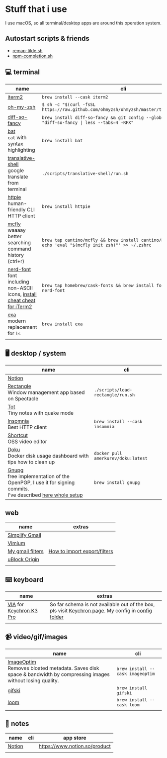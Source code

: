 # Stuff that i use

I use macOS, so all terminal/desktop apps are around this operation system.

## Autostart scripts & friends

- [remap-tilde.sh](./scripts/remap-tilde/run.sh)
- [npm-completion.sh](./scripts/npm-completion/run.sh)

## 💻 terminal

| name                                                                                                                                                  | cli                                                                                                         |
| ----------------------------------------------------------------------------------------------------------------------------------------------------- | ----------------------------------------------------------------------------------------------------------- |
| [iterm2](https://iterm2.com/)                                                                                                                         | `brew install --cask iterm2`                                                                                |
| [oh-my-zsh](https://ohmyz.sh/)                                                                                                                        | `$ sh -c "$(curl -fsSL https://raw.github.com/ohmyzsh/ohmyzsh/master/tools/install.sh)"`                    |
| [diff-so-fancy](https://github.com/so-fancy/diff-so-fancy)                                                                                            | `brew install diff-so-fancy && git config --global core.pager "diff-so-fancy \| less --tabs=4 -RFX"`        |
| [bat](https://github.com/sharkdp/bat) <br/> `cat` with syntax highlighting                                                                            | `brew install bat`                                                                                          |
| [translative-shell](https://github.com/soimort/translate-shell) <br/> google translate from terminal                                                  | `./scripts/translative-shell/run.sh`                                                                        |
| [httpie](https://github.com/httpie/httpie) <br/> human-friendly CLI HTTP client                                                                       | `brew install httpie`                                                                                       |
| [mcfly](https://github.com/cantino/mcfly) <br/> waaaay better searching command history (ctrl+r)                                                      | `brew tap cantino/mcfly && brew install cantino/mcfly/mcfly && echo 'eval "$(mcfly init zsh)"' >> ~/.zshrc` |
| [nerd-font](https://www.nerdfonts.com/#home) <br/> font including non-ASCII icons, [install cheat cheat for iTerm2](https://webinstall.dev/nerdfont/) | `brew tap homebrew/cask-fonts && brew install font-Fira-Code-nerd-font`                                     |
| [exa](https://github.com/ogham/exa) <br/> modern replacement for `ls`                                                                                 | `brew install exa`                                                                                          |
|                                                                                                                                                       |                                                                                                             |

## 🖥 desktop / system

| name                                                                                                                                                                                              | cli                                 |
| ------------------------------------------------------------------------------------------------------------------------------------------------------------------------------------------------- | ----------------------------------- |
| [Notion](https://www.notion.so/product)                                                                                                                                                           |                                     |
| [Rectangle](https://github.com/rxhanson/Rectangle) </br> Window management app based on Spectacle                                                                                                 | `./scripts/load-rectangle/run.sh`   |
| [Tot](https://tot.rocks/) </br> Tiny notes with quake mode                                                                                                                                        |                                     |
| [Insomnia](https://insomnia.rest/) </br> Best HTTP client                                                                                                                                         | `brew install --cask insomnia`      |
| [Shortcut](https://shotcut.org/) <br/> OSS video editor                                                                                                                                           |                                     |
| [Doku](https://github.com/amerkurev/doku/) <br/> Docker disk usage dashboard with tips how to clean up                                                                                            | `docker pull amerkurev/doku:latest` |
| [Gnupg](https://www.gnupg.org/download/) <br/> free implementation of the OpenPGP, I use it for signing commits.<br/>I've described [here whole setup](./docs/add-gpg-key-to-sign-git-commits.md) | `brew install gnupg`                |

## web

| name                                                                                                      | extras                                                                                                                                        |
| --------------------------------------------------------------------------------------------------------- | --------------------------------------------------------------------------------------------------------------------------------------------- |
| [Simplify Gmail](http://simpl.fyi/)                                                                       |                                                                                                                                               |
| [Vimium](https://vimium.github.io/)                                                                       |                                                                                                                                               |
| [My gmail filters](./assets/mailFilters.xml)                                                              | [How to import export/filters](https://sites.google.com/a/chatham.k12.nc.us/chatham-goes-google/home/gmail---exporting-and-importing-filters) |
| [uBlock Origin](https://chrome.google.com/webstore/detail/ublock-origin/cjpalhdlnbpafiamejdnhcphjbkeiagm) |                                                                                                                                               |
|                                                                                                           |                                                                                                                                               |

## ⌨️ keyboard

| name                                                                                                                                              | extras                                                                                                                                                                                                                                |
| ------------------------------------------------------------------------------------------------------------------------------------------------- | ------------------------------------------------------------------------------------------------------------------------------------------------------------------------------------------------------------------------------------- |
| [VIA](https://usevia.app/#/) for [Keychron K3 Pro](https://www.keychron.com/products/keychron-k3-pro-qmk-via-wireless-custom-mechanical-keyboard) | So far schema is not available out of the box, pls visit [Keychron page](https://www.keychron.com/products/keychron-k3-pro-qmk-via-wireless-custom-mechanical-keyboard). My config in [config folder](./configs/keychron_k3_pro.json) |
|                                                                                                                                                   |                                                                                                                                                                                                                                       |

## 📹 video/gif/images

| name                                                                                                                                                | cli                              |
| --------------------------------------------------------------------------------------------------------------------------------------------------- | -------------------------------- |
| [ImageOptim](https://imageoptim.com/mac) </br> Removes bloated metadata. Saves disk space & bandwidth by compressing images without losing quality. | `brew install --cask imageoptim` |
| [gifski](https://github.com/ImageOptim/gifski)                                                                                                      | `brew install gifski`            |
| [loom](https://www.loom.com/)                                                                                                                       | `brew install --cask loom`       |
|                                                                                                                                                     |                                  |

## 📝 notes

| name                                    | cli | app store                     |
| --------------------------------------- | --- | ----------------------------- |
| [Notion](https://www.notion.so/product) |     | https://www.notion.so/product |
|                                         |     |                               |
